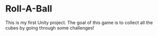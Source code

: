 # Roll-A-Ball
This is my first Unity project. The goal of this game is to collect all the cubes by going through some challenges!
